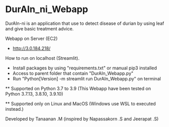 # DurAIn_ni_Webapp

DurAIn-ni is an application that use to detect disease of durian by using leaf and give basic treatment advice. 

Webapp on Server (EC2)

- http://3.0.184.218/

How to run on localhost (Streamlit).

- Install packages by using "requirements.txt" or manual pip3 installed
- Access to parent folder that contain "DurAIn_Webapp.py"
- Run "Python[Version] -m streamlit run DurAIn_Webapp.py" on terminal

** Supported on Python 3.7 to 3.9 (This Webapp have been tested on Python 3.7.13, 3.8.10, 3.9.10)

** Supported only on Linux and MacOS (Windows use WSL to executed instead.)

Developed by Tanaanan .M (inspired by Napassakorn .S and Jeerapat .S)
